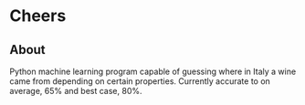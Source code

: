 # Cheers


## About
Python machine learning program capable of guessing where in Italy a wine came from depending on certain properties. 
Currently accurate to on average, 65% and best case, 80%. 
<!--This is a machine learning program designed to make you sound fancier. -->

<!--Cheers uses a custom implementation of the Naive Bayes algorithm (no libraries except numpy) to guess which region of Italy a wine might have come from based on 13 properties. To read more about the properties, check out ```Assets/wine.txt```.-->
